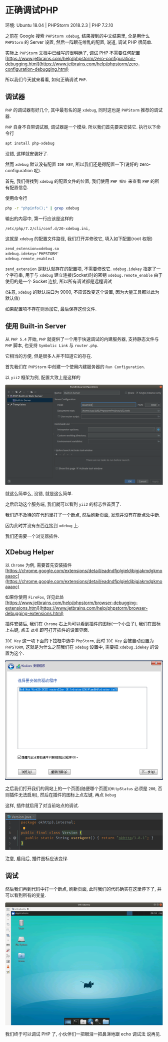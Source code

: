 # 正确调试PHP

环境: Ubuntu 18.04 \| PHPStorm 2018.2.3 \| PHP 7.2.10

之前在 Google 搜索 `PHPStorm xdebug`, 结果搜到的中文结果里, 全是用什么 `PHPStorm` 的 Server 设置, 然后一阵眼花缭乱的配置, 说道, 调试 PHP 很简单.

实际上 `PHPStorm` 文档中已经写的很明确了, 调试 PHP 不需要任何配置 [https://www.jetbrains.com/help/phpstorm/zero-configuration-debugging.html](https://www.jetbrains.com/help/phpstorm/zero-configuration-debugging.html)

所以我们今天就来看看, 如何正确调试 `PHP`.

## 调试器

`PHP` 的调试器有好几个, 其中最有名的是 `xdebug`, 同时这也是 `PHPStorm` 推荐的调试器.

`PHP` 自身不自带调试器, 调试器是一个模块. 所以我们首先要来安装它. 执行以下命令行

```bash
apt install php-xdebug
```

没错, 这样就安装好了.

然而 `xdebug` 默认没有配置 `IDE KEY`, 所以我们还是得配置一下\(说好的 zero-configuration 呢\).

首先, 我们得找到 `xdebug` 的配置文件的位置, 我们使用 `PHP 探针` 来查看 `PHP` 的所有配置信息.

使用命令行

```bash
php -r "phpinfo();" | grep xdebug
```

输出的内容中, 第一行应该是这样的

```text
/etc/php/7.2/cli/conf.d/20-xdebug.ini,
```

这就是 `xdebug` 的配置文件路径, 我们打开并修改它, 填入如下配置\(root 权限\)

```text
zend_extension=xdebug.so
xdebug.idekey='PHPSTORM' 
xdebug.remote_enable=1
```

`zend_extension` 是默认就存在的配置项, 不需要修改它. `xdebug.idekey` 指定了一个字符串, 用于与 `xdebug` 建立连接\(Socket\)时的密钥 `xdebug.remote_enable` 由于使用的是一个 Socket 连接, 所以所有调试都是远程调试

\(注意, `xdebug` 的默认端口为 9000, 不应该改变这个设置, 因为大量工具都以此为默认值\)

如果配置项不存在则添加它, 最后保存这份文件.

## 使用 Built-in Server

从 `PHP 5.4` 开始, `PHP` 就提供了一个用于快速调试的内建服务器, 支持静态文件与 `PHP` 脚本, 也支持 `Symbolic Link` 与 `router.php`.

它相当的方便, 但是很多人并不知道它的存在.

首先我们在 `PHPStorm` 中创建一个使用内建服务器的 `Run Configuration`.

以 `yii2` 框架为例, 配置大致上是这样的

![yii2 run configurations](../.gitbook/assets/image%20%282%29.png)

就这么简单么, 没错, 就是这么简单.

之后启动这个服务端, 我们就可以看到 `yii2` 的标志性首页了.

我们迫不及待的在代码里打了一个断点, 然后刷新页面, 发现并没有在断点处中断.

因为此时并没有东西连接到 `xdebug` 上.

我们还需要一个浏览器插件.

## XDebug Helper

以 `Chrome` 为例, 需要首先安装插件 [https://chrome.google.com/extensions/detail/eadndfjplgieldjbigjakmdgkmoaaaoc](https://chrome.google.com/extensions/detail/eadndfjplgieldjbigjakmdgkmoaaaoc)

如果你使用 `FireFox`, 详见此处 [https://www.jetbrains.com/help/phpstorm/browser-debugging-extensions.html](https://www.jetbrains.com/help/phpstorm/browser-debugging-extensions.html)

插件安装后, 我们在 `Chrome` 右上角可以看到插件的图标\(一个小虫子\), 我们在图标上右键, 点击 `选项` 即可打开插件的设置界面.

`IDE Key` 这一项下面的下拉框中选中 `PhpStorm`, 此时 `IDE Key` 会被自动设置为 `PHPSTORM`, 这就是为什么之前我们在 `xdebug` 设置中, 需要把 `xdebug.idekey` 的设置为这个.

![](../.gitbook/assets/image%20%2840%29.png)

之后我们打开我们的网站上的一个页面\(随便哪个页面\)\(`HttpStatus` 必须是 `200`, 否则插件无法启用\), 然后在插件的图标上点左键, 再点 `Debug`

这样, 插件就启用了对当前站点的调试.

![](../.gitbook/assets/image%20%2837%29.png)

注意, 启用后, 插件图标应该变绿.

## 调试

然后我们再到代码中打一个断点, 刷新页面, 此时我们的代码确实在这里停下了, 并可以看到所有的变量.

![](../.gitbook/assets/image%20%2855%29.png)

我们终于可以调试 PHP 了, 小伙伴们一把眼泪一把鼻涕地跟 echo 调试法 说再见.

